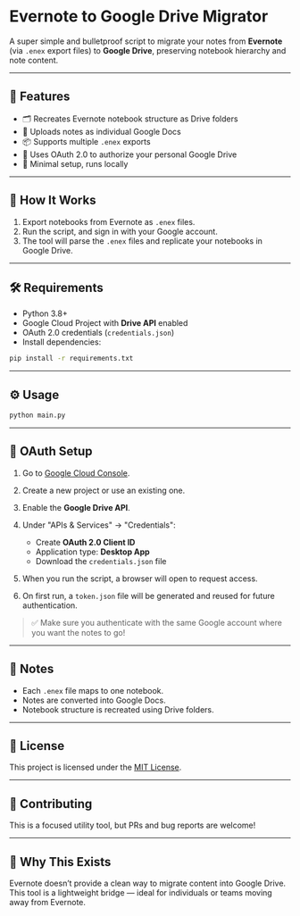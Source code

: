 # Evernote to Google Drive Migrator

A super simple and bulletproof script to migrate your notes from **Evernote** (via `.enex` export files) to **Google Drive**, preserving notebook hierarchy and note content.

---

## 🚀 Features

- 🗂️ Recreates Evernote notebook structure as Drive folders
- 📝 Uploads notes as individual Google Docs
- 📦 Supports multiple `.enex` exports
- 🔐 Uses OAuth 2.0 to authorize your personal Google Drive
- 🧪 Minimal setup, runs locally

---

## 📁 How It Works

1. Export notebooks from Evernote as `.enex` files.
2. Run the script, and sign in with your Google account.
3. The tool will parse the `.enex` files and replicate your notebooks in Google Drive.

---

## 🛠️ Requirements

- Python 3.8+
- Google Cloud Project with **Drive API** enabled
- OAuth 2.0 credentials (`credentials.json`)
- Install dependencies:

```bash
pip install -r requirements.txt
```

---

## ⚙️ Usage

```bash
python main.py
```

---

## 🔐 OAuth Setup

1. Go to [Google Cloud Console](https://console.cloud.google.com/).
2. Create a new project or use an existing one.
3. Enable the **Google Drive API**.
4. Under "APIs & Services" → "Credentials":
    - Create **OAuth 2.0 Client ID**
    - Application type: **Desktop App**
    - Download the `credentials.json` file

5. When you run the script, a browser will open to request access.
6. On first run, a `token.json` file will be generated and reused for future authentication.

> ✅ Make sure you authenticate with the same Google account where you want the notes to go!

---

## 📌 Notes

- Each `.enex` file maps to one notebook.
- Notes are converted into Google Docs.
- Notebook structure is recreated using Drive folders.

---

## 📄 License

This project is licensed under the [MIT License](LICENSE).

---

## 🙌 Contributing

This is a focused utility tool, but PRs and bug reports are welcome!

---

## 🧠 Why This Exists

Evernote doesn’t provide a clean way to migrate content into Google Drive. This tool is a lightweight bridge — ideal for individuals or teams moving away from Evernote.
